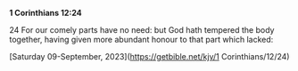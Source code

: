 **1 Corinthians 12:24**

24 For our comely parts have no need: but God hath tempered the body together, having given more abundant honour to that part which lacked:

[Saturday 09-September, 2023](https://getbible.net/kjv/1 Corinthians/12/24)
